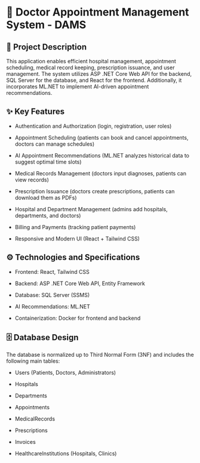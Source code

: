 # 📌 Doctor Appointment Management System - DAMS
## 📖 Project Description

This application enables efficient hospital management, appointment scheduling, medical record keeping, prescription issuance, and user management. The system utilizes ASP .NET Core Web API for the backend, SQL Server for the database, and React for the frontend. Additionally, it incorporates ML.NET to implement AI-driven appointment recommendations.

## ✨ Key Features
- Authentication and Authorization (login, registration, user roles)

- Appointment Scheduling (patients can book and cancel appointments, doctors can manage schedules)

- AI Appointment Recommendations (ML.NET analyzes historical data to suggest optimal time slots)

- Medical Records Management (doctors input diagnoses, patients can view records)

- Prescription Issuance (doctors create prescriptions, patients can download them as PDFs)

- Hospital and Department Management (admins add hospitals, departments, and doctors)

- Billing and Payments (tracking patient payments)

- Responsive and Modern UI (React + Tailwind CSS)

## ⚙️ Technologies and Specifications

- Frontend: React, Tailwind CSS

- Backend: ASP .NET Core Web API, Entity Framework

- Database: SQL Server (SSMS)

- AI Recommendations: ML.NET

- Containerization: Docker for frontend and backend

## 🗄️ Database Design

The database is normalized up to Third Normal Form (3NF) and includes the following main tables:

- Users (Patients, Doctors, Administrators)

- Hospitals

- Departments
  
- Appointments

- MedicalRecords

- Prescriptions

- Invoices

- HealthcareInstitutions (Hospitals, Clinics)
